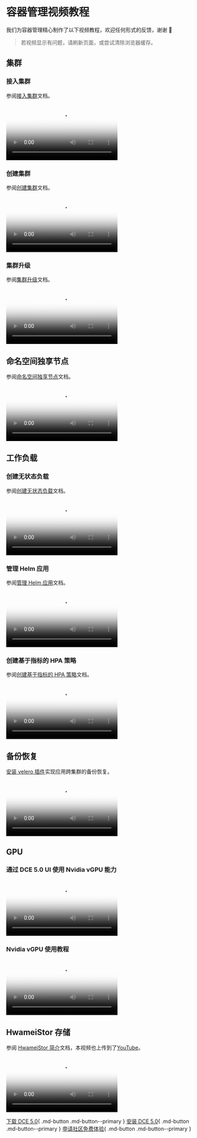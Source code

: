 # 容器管理视频教程

我们为容器管理精心制作了以下视频教程，欢迎任何形式的反馈，谢谢 🙏

> 若视频显示有问题，请刷新页面，或尝试清除浏览器缓存。

## 集群

### 接入集群

参阅[接入集群](../kpanda/user-guide/clusters/integrate-cluster.md)文档。

<div class="responsive-video-container">
<video controls src="https://harbor-test2.cn-sh2.ufileos.com/docs/videos/integrate-cluster.mp4" preload="metadata" poster="images/kpanda-integrate.png"></video>
</div>

### 创建集群

参阅[创建集群](../kpanda/user-guide/clusters/create-cluster.md)文档。

<div class="responsive-video-container">
<video controls src="https://harbor-test2.cn-sh2.ufileos.com/docs/videos/create-cluster.mp4" preload="metadata" poster="images/kpanda-create.png"></video>
</div>

### 集群升级

参阅[集群升级](../kpanda/user-guide/clusters/upgrade-cluster.md)文档。

<div class="responsive-video-container">
<video controls src="https://harbor-test2.cn-sh2.ufileos.com/docs/videos/cluster-upgrade.mp4" preload="metadata" poster="images/kpanda-upgrade.png"></video>
</div>

## 命名空间独享节点

参阅[命名空间独享节点](../kpanda/user-guide/namespaces/exclusive.md)文档。

<div class="responsive-video-container">
<video controls src="https://harbor-test2.cn-sh2.ufileos.com/docs/videos/exclusive-node.mp4" preload="metadata" poster="images/kpanda-exclude.png"></video>
</div>

## 工作负载

### 创建无状态负载

参阅[创建无状态负载](../kpanda/user-guide/workloads/create-deployment.md)文档。

<div class="responsive-video-container">
<video controls src="https://harbor-test2.cn-sh2.ufileos.com/docs/videos/create-deployment.mp4" preload="metadata" poster="images/kpanda-deployment.png"></video>
</div>

### 管理 Helm 应用

参阅[管理 Helm 应用](../kpanda/user-guide/helm/helm-app.md)文档。

<div class="responsive-video-container">
<video controls src="https://harbor-test2.cn-sh2.ufileos.com/docs/videos/helm-app.mp4" preload="metadata" poster="images/kpanda-helm.png"></video>
</div>

### 创建基于指标的 HPA 策略

参阅[创建基于指标的 HPA 策略](../kpanda/user-guide/scale/create-hpa.md)文档。

<div class="responsive-video-container">
<video controls src="https://harbor-test2.cn-sh2.ufileos.com/docs/videos/hpa.mp4" preload="metadata" poster="images/kpanda-hpa.png"></video>
</div>

## 备份恢复

[安装 velero 插件](../kpanda/user-guide/backup/install-velero.md)实现应用跨集群的备份恢复。

<div class="responsive-video-container">
<video controls src="https://harbor-test2.cn-sh2.ufileos.com/docs/videos/kpanda-velero.mp4" preload="metadata" poster="images/kpanda-velero.png"></video>
</div>

## GPU

### 通过 DCE 5.0 UI 使用 Nvidia vGPU 能力

<div class="responsive-video-container">
<video controls src="https://harbor-test2.cn-sh2.ufileos.com/docs/videos/gpu.mp4" preload="metadata" poster="images/gpu.jpg"></video>
</div>

### Nvidia vGPU 使用教程

<div class="responsive-video-container">
<video controls src="https://harbor-test2.cn-sh2.ufileos.com/docs/videos/vgpu.mp4" preload="metadata" poster="images/kpanda-vgpu.png"></video>
</div>

## HwameiStor 存储

参阅 [HwameiStor 简介](../storage/hwameistor/intro/index.md)文档，本视频也上传到了[YouTube](https://youtu.be/6D1vgj86hHY)。

<div class="responsive-video-container">
<video controls src="https://harbor-test2.cn-sh2.ufileos.com/docs/videos/hwa.mp4" preload="metadata" poster="images/hwacover.png"></video>
</div>

[下载 DCE 5.0](../download/index.md){ .md-button .md-button--primary }
[安装 DCE 5.0](../install/index.md){ .md-button .md-button--primary }
[申请社区免费体验](../dce/license0.md){ .md-button .md-button--primary }
